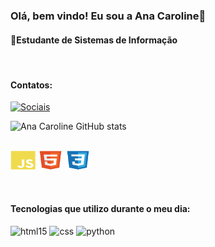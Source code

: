 ### Olá, bem vindo! Eu sou a Ana Caroline👋 <h4>🌱Estudante de Sistemas de Informação</h4></br>

<h4>Contatos:</h4>

[![Sociais](https://img.shields.io/badge/LinkedIn-0077B5?style=for-the-badge&logo=linkedin&logoColor=white)](https://www.linkedin.com/in/ana-caroline-mdm/)

![Ana Caroline GitHub stats](https://github-readme-stats.vercel.app/api?username=AnaCarolineMDM&show_icons=true&theme=cobalt)

<div style="display: inline_block"><br>
  <img align="center" alt="Js" height="30" width="40" src="https://raw.githubusercontent.com/devicons/devicon/master/icons/javascript/javascript-plain.svg">
  <img align="center" alt="HTML" height="30" width="40" src="https://raw.githubusercontent.com/devicons/devicon/master/icons/html5/html5-original.svg">
  <img align="center" alt="CSS" height="30" width="40" src="https://raw.githubusercontent.com/devicons/devicon/master/icons/css3/css3-original.svg">
</div>
 
<br>

<div style="display: inline_block"></br>
    <h4>Tecnologias que utilizo durante o meu dia:</h4>
    <img olign="center" alt="html15" src="https://img.shields.io/badge/HTML-239120?style=for-the-badge&logo=html5&logoColor=white">
    <img olign="center" alt="css" src="https://img.shields.io/badge/CSS-239120?&style=for-the-badge&logo=css3&logoColor=white">
    <img olign="center" alt="python" src="https://img.shields.io/badge/Python-3776AB?style=for-the-badge&logo=python&logoColor=white">
</div>
